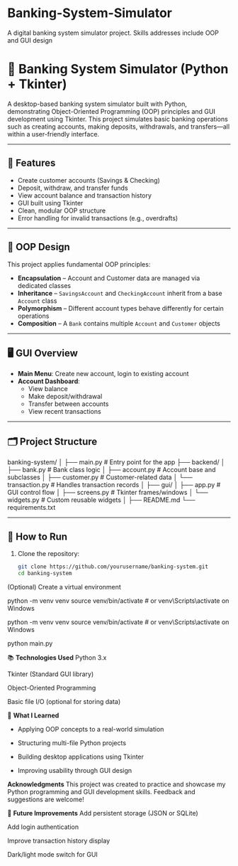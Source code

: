 # Banking-System-Simulator
A digital banking system simulator project. Skills addresses include OOP and GUI design 



# 🏦 Banking System Simulator (Python + Tkinter)

A desktop-based banking system simulator built with Python, demonstrating Object-Oriented Programming (OOP) principles and GUI development using Tkinter. This project simulates basic banking operations such as creating accounts, making deposits, withdrawals, and transfers—all within a user-friendly interface.

---

## 🔧 Features

- Create customer accounts (Savings & Checking)
- Deposit, withdraw, and transfer funds
- View account balance and transaction history
- GUI built using Tkinter
- Clean, modular OOP structure
- Error handling for invalid transactions (e.g., overdrafts)

---

## 🧱 OOP Design

This project applies fundamental OOP principles:

- **Encapsulation** – Account and Customer data are managed via dedicated classes
- **Inheritance** – `SavingsAccount` and `CheckingAccount` inherit from a base `Account` class
- **Polymorphism** – Different account types behave differently for certain operations
- **Composition** – A `Bank` contains multiple `Account` and `Customer` objects

---

## 🖥️ GUI Overview

- **Main Menu**: Create new account, login to existing account
- **Account Dashboard**: 
  - View balance
  - Make deposit/withdrawal
  - Transfer between accounts
  - View recent transactions

---

## 🗂️ Project Structure

banking-system/
│
├── main.py # Entry point for the app
├── backend/
│ ├── bank.py # Bank class logic
│ ├── account.py # Account base and subclasses
│ ├── customer.py # Customer-related data
│ └── transaction.py # Handles transaction records
│
├── gui/
│ ├── app.py # GUI control flow
│ ├── screens.py # Tkinter frames/windows
│ └── widgets.py # Custom reusable widgets
│
├── README.md
└── requirements.txt




---

## 🚀 How to Run

1. Clone the repository:
   ```bash
   git clone https://github.com/yourusername/banking-system.git
   cd banking-system

(Optional) Create a virtual environment 

python -m venv venv
source venv/bin/activate  # or venv\Scripts\activate on Windows

python -m venv venv
source venv/bin/activate  # or venv\Scripts\activate on Windows

python main.py


📚 **Technologies Used**
Python 3.x

Tkinter (Standard GUI library)

Object-Oriented Programming

Basic file I/O (optional for storing data)


🧠 **What I Learned**
+ Applying OOP concepts to a real-world simulation

+ Structuring multi-file Python projects

+ Building desktop applications using Tkinter

+ Improving usability through GUI design


  

**Acknowledgments**
This project was created to practice and showcase my Python programming and GUI development skills. Feedback and suggestions are welcome!




📌 **Future Improvements**
Add persistent storage (JSON or SQLite)

Add login authentication

Improve transaction history display

Dark/light mode switch for GUI
